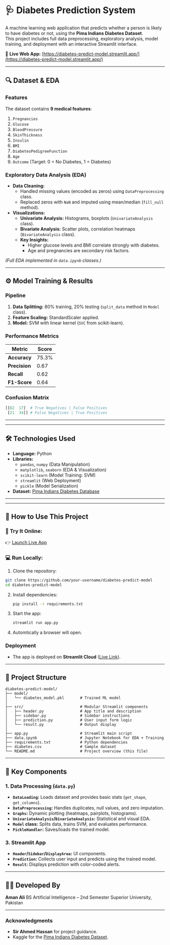 # 🩺 Diabetes Prediction System

A machine learning web application that predicts whether a person is likely to have diabetes or not, using the **Pima Indians Diabetes Dataset**.  
This project includes full data preprocessing, exploratory analysis, model training, and deployment with an interactive Streamlit interface.

🔗 **Live Web App:** [https://diabetes-predict-model.streamlit.app/](https://diabetes-predict-model.streamlit.app/) 

---
## **🔍 Dataset & EDA**  
### **Features**  
The dataset contains **9 medical features**:  
1. `Pregnancies`  
2. `Glucose`  
3. `BloodPressure`  
4. `SkinThickness`  
5. `Insulin`  
6. `BMI`  
7. `DiabetesPedigreeFunction`  
8. `Age`  
9. `Outcome` (Target: 0 = No Diabetes, 1 = Diabetes)  

### **Exploratory Data Analysis (EDA)**  
- **Data Cleaning:**  
  - Handled missing values (encoded as zeros) using `DataPreprocessing` class.  
  - Replaced zeros with `NaN` and imputed using mean/median (`fill_null` method).  
- **Visualizations:**  
  - **Univariate Analysis:** Histograms, boxplots (`UnivariateAnalysis` class).  
  - **Bivariate Analysis:** Scatter plots, correlation heatmaps (`BivariateAnalysis` class).  
  - **Key Insights:**  
    - Higher glucose levels and BMI correlate strongly with diabetes.  
    - Age and pregnancies are secondary risk factors.  

*(Full EDA implemented in `data.ipynb` classes.)*  

---

## **⚙️ Model Training & Results**  
### **Pipeline**  
1. **Data Splitting:** 80% training, 20% testing (`split_data` method in `Model` class).  
2. **Feature Scaling:** StandardScaler applied.  
3. **Model:** SVM with linear kernel (`SVC` from scikit-learn).  

### **Performance Metrics**  
| Metric          | Score  |  
|-----------------|--------|  
| **Accuracy**    | 75.3%  |  
| **Precision**   | 0.67   |  
| **Recall**      | 0.62   |  
| **F1-Score**    | 0.64   |  

### **Confusion Matrix**  
```python
[[82  17]  # True Negatives | False Positives  
 [21  34]] # False Negatives | True Positives  
```

---
---

## **🛠 Technologies Used**  
- **Language:** Python  
- **Libraries:**  
  - `pandas`, `numpy` (Data Manipulation)  
  - `matplotlib`, `seaborn` (EDA & Visualization)  
  - `scikit-learn` (Model Training: SVM)  
  - `streamlit` (Web Deployment)  
  - `pickle` (Model Serialization)  
- **Dataset:** [Pima Indians Diabetes Database](https://www.kaggle.com/datasets/uciml/pima-indians-diabetes-database)  

---
---

## 🚀 How to Use This Project

### 🔗 Try It Online:
👉 [Launch Live App](https://diabetes-predict-model.streamlit.app/)

### 💻 Run Locally:
1. Clone the repository:
 ```bash
 git clone https://github.com/your-username/diabetes-predict-model
 cd diabetes-predict-model
````

2. Install dependencies:

   ```bash
   pip install -r requirements.txt
   ```

3. Start the app:

   ```bash
   streamlit run app.py
   ```

4. Automtically a browser will open.
   

### **Deployment**  
- The app is deployed on **Streamlit Cloud** ([Live Link](https://diabetes-predict-model.streamlit.app/)).  


---

## 📁 Project Structure

```
diabetes-predict-model/
├── model/
│   └── diabetes_model.pkl       # Trained ML model
│
├── src/                         # Modular Streamlit components                   
│   ├── header.py                # App title and description
│   ├── sidebar.py               # Sidebar instructions
│   ├── prediction.py            # User input form logic                
│   └── result.py                # Output display
│
├── app.py                       # Streamlit main script
├── data.ipynb                   # Jupyter Notebook for EDA + Training
├── requirements.txt             # Python dependencies
├── diabetes.csv                 # Sample dataset
└── README.md                    # Project overview (this file)
```
---

## **📝 Key Components**  
### **1. Data Processing (`data.py`)**  
- **`DataLoading`:** Loads dataset and provides basic stats (`get_shape`, `get_columns`).  
- **`DataPreprocessing`:** Handles duplicates, null values, and zero imputation.  
- **`Graphs`:** Dynamic plotting (heatmaps, pairplots, histograms).  
- **`UnivariateAnalysis`/`BivariateAnalysis`:** Statistical and visual EDA.  
- **`Model` class:** Splits data, trains SVM, and evaluates performance.  
- **`PickleHandler`:** Saves/loads the trained model.  

### **3. Streamlit App**  
- **`Header`/`Sidebar`/`DisplayArea`:** UI components.  
- **`Prediction`:** Collects user input and predicts using the trained model.  
- **`Result`:** Displays prediction with color-coded alerts.  

---

## 👨‍💻 Developed By

<p>
<b>Aman Ali</b>
BS Artificial Intelligence – 2nd Semester
Superior University, Pakistan
</p>



---

### **Acknowledgments**  
- **Sir Ahmed Hassan** for project guidance.  
- Kaggle for the [Pima Indians Diabetes Dataset](https://www.kaggle.com/datasets/uciml/pima-indians-diabetes-database).  

